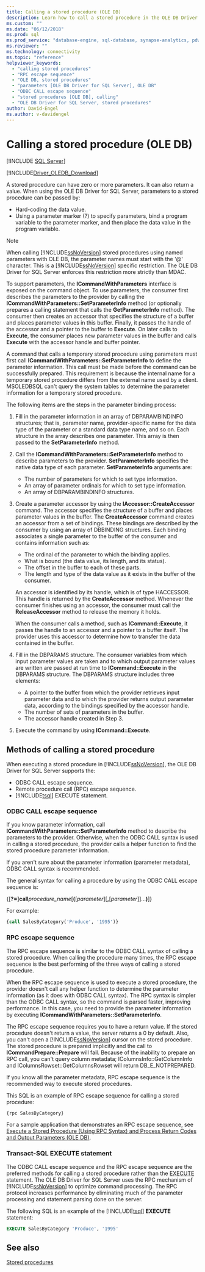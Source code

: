 ```yaml
---
title: Calling a stored procedure (OLE DB)
description: Learn how to call a stored procedure in the OLE DB Driver for SQL Server, including how to pass parameter values. 
ms.custom: ""
ms.date: "06/12/2018"
ms.prod: sql
ms.prod_service: "database-engine, sql-database, synapse-analytics, pdw"
ms.reviewer: ""
ms.technology: connectivity
ms.topic: "reference"
helpviewer_keywords: 
  - "calling stored procedures"
  - "RPC escape sequence"
  - "OLE DB, stored procedures"
  - "parameters [OLE DB Driver for SQL Server], OLE DB"
  - "ODBC CALL escape sequence"
  - "stored procedures [OLE DB], calling"
  - "OLE DB Driver for SQL Server, stored procedures"
author: David-Engel
ms.author: v-davidengel
---
```

# Calling a stored procedure (OLE DB)

[!INCLUDE [SQL Server](../../../includes/applies-to-version/sql-asdb-asdbmi-asa-pdw.md)]

[!INCLUDE[Driver_OLEDB_Download](../../../includes/driver_oledb_download.md)]

A stored procedure can have zero or more parameters. It can also return a value. When using the OLE DB Driver for SQL Server, parameters to a stored procedure can be passed by:  
  
- Hard-coding the data value.
- Using a parameter marker (?) to specify parameters, bind a program variable to the parameter marker, and then place the data value in the program variable.

> [!NOTE]
> When calling [!INCLUDE[ssNoVersion](../../../includes/ssnoversion-md.md)] stored procedures using named parameters with OLE DB, the parameter names must start with the '\@' character. This is a [!INCLUDE[ssNoVersion](../../../includes/ssnoversion-md.md)] specific restriction. The OLE DB Driver for SQL Server enforces this restriction more strictly than MDAC.
  
To support parameters, the **ICommandWithParameters** interface is exposed on the command object. To use parameters, the consumer first describes the parameters to the provider by calling the **ICommandWithParameters::SetParameterInfo** method (or optionally prepares a calling statement that calls the **GetParameterInfo** method). The consumer then creates an accessor that specifies the structure of a buffer and places parameter values in this buffer. Finally, it passes the handle of the accessor and a pointer to the buffer to **Execute**. On later calls to **Execute**, the consumer places new parameter values in the buffer and calls **Execute** with the accessor handle and buffer pointer.

A command that calls a temporary stored procedure using parameters must first call **ICommandWithParameters::SetParameterInfo** to define the parameter information. This call must be made before the command can be successfully prepared. This requirement is because the internal name for a temporary stored procedure differs from the external name used by a client. MSOLEDBSQL can't query the system tables to determine the parameter information for a temporary stored procedure.

The following items are the steps in the parameter binding process:

1. Fill in the parameter information in an array of DBPARAMBINDINFO structures; that is, parameter name, provider-specific name for the data type of the parameter or a standard data type name, and so on. Each structure in the array describes one parameter. This array is then passed to the **SetParameterInfo** method.
2. Call the **ICommandWithParameters::SetParameterInfo** method to describe parameters to the provider. **SetParameterInfo** specifies the native data type of each parameter. **SetParameterInfo** arguments are:
    - The number of parameters for which to set type information.
    - An array of parameter ordinals for which to set type information.
    - An array of DBPARAMBINDINFO structures.
3. Create a parameter accessor by using the **IAccessor::CreateAccessor** command. The accessor specifies the structure of a buffer and places parameter values in the buffer. The **CreateAccessor** command creates an accessor from a set of bindings. These bindings are described by the consumer by using an array of DBBINDING structures. Each binding associates a single parameter to the buffer of the consumer and contains information such as:
    - The ordinal of the parameter to which the binding applies.
    - What is bound (the data value, its length, and its status).
    - The offset in the buffer to each of these parts.
    - The length and type of the data value as it exists in the buffer of the consumer.

    An accessor is identified by its handle, which is of type HACCESSOR. This handle is returned by the **CreateAccessor** method. Whenever the consumer finishes using an accessor, the consumer must call the **ReleaseAccessor** method to release the memory it holds.  
  
    When the consumer calls a method, such as **ICommand::Execute**, it passes the handle to an accessor and a pointer to a buffer itself. The provider uses this accessor to determine how to transfer the data contained in the buffer.
4. Fill in the DBPARAMS structure. The consumer variables from which input parameter values are taken and to which output parameter values are written are passed at run time to **ICommand::Execute** in the DBPARAMS structure. The DBPARAMS structure includes three elements:
    - A pointer to the buffer from which the provider retrieves input parameter data and to which the provider returns output parameter data, according to the bindings specified by the accessor handle.
    - The number of sets of parameters in the buffer.
    - The accessor handle created in Step 3.
5. Execute the command by using **ICommand::Execute**.

## Methods of calling a stored procedure

When executing a stored procedure in [!INCLUDE[ssNoVersion](../../../includes/ssnoversion-md.md)], the OLE DB Driver for SQL Server supports the:

- ODBC CALL escape sequence.
- Remote procedure call (RPC) escape sequence.
- [!INCLUDE[tsql](../../../includes/tsql-md.md)] EXECUTE statement.

### ODBC CALL escape sequence  

If you know parameter information, call **ICommandWithParameters::SetParameterInfo** method to describe the parameters to the provider. Otherwise, when the ODBC CALL syntax is used in calling a stored procedure, the provider calls a helper function to find the stored procedure parameter information.

If you aren't sure about the parameter information (parameter metadata), ODBC CALL syntax is recommended.

The general syntax for calling a procedure by using the ODBC CALL escape sequence is:

{[**?=**]**call**_procedure\_name_[**(**[*parameter*][**,**[_parameter_]]...**)**]}

For example:

```sql
{call SalesByCategory('Produce', '1995')}
```

### RPC escape sequence

The RPC escape sequence is similar to the ODBC CALL syntax of calling a stored procedure. When calling the procedure many times, the RPC escape sequence is the best performing of the three ways of calling a stored procedure.

When the RPC escape sequence is used to execute a stored procedure, the provider doesn't call any helper function to determine the parameter information (as it does with ODBC CALL syntax). The RPC syntax is simpler than the ODBC CALL syntax, so the command is parsed faster, improving performance. In this case, you need to provide the parameter information by executing **ICommandWithParameters::SetParameterInfo**.

The RPC escape sequence requires you to have a return value. If the stored procedure doesn't return a value, the server returns a 0 by default. Also, you can't open a [!INCLUDE[ssNoVersion](../../../includes/ssnoversion-md.md)] cursor on the stored procedure. The stored procedure is prepared implicitly and the call to **ICommandPrepare::Prepare** will fail. Because of the inability to prepare an RPC call, you can't query column metadata; IColumnsInfo::GetColumnInfo and IColumnsRowset::GetColumnsRowset will return DB_E_NOTPREPARED.

If you know all the parameter metadata, RPC escape sequence is the recommended way to execute stored procedures.

This SQL is an example of RPC escape sequence for calling a stored procedure:

```sql
{rpc SalesByCategory}
```

For a sample application that demonstrates an RPC escape sequence, see [Execute a Stored Procedure &#40;Using RPC Syntax&#41; and Process Return Codes and Output Parameters &#40;OLE DB&#41;](../ole-db-how-to/results/execute-stored-procedure-with-rpc-and-process-output.md).

### Transact-SQL EXECUTE statement

The ODBC CALL escape sequence and the RPC escape sequence are the preferred methods for calling a stored procedure rather than the [EXECUTE](../../../t-sql/language-elements/execute-transact-sql.md) statement. The OLE DB Driver for SQL Server uses the RPC mechanism of [!INCLUDE[ssNoVersion](../../../includes/ssnoversion-md.md)] to optimize command processing. The RPC protocol increases performance by eliminating much of the parameter processing and statement parsing done on the server.

The following SQL is an example of the [!INCLUDE[tsql](../../../includes/tsql-md.md)] **EXECUTE** statement:

```sql
EXECUTE SalesByCategory 'Produce', '1995'
```

## See also

[Stored procedures](stored-procedures.md)
